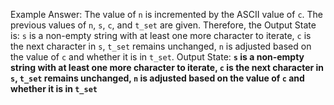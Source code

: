 Example Answer:
The value of `n` is incremented by the ASCII value of `c`. The previous values of `n`, `s`, `c`, and `t_set` are given. Therefore, the Output State is: `s` is a non-empty string with at least one more character to iterate, `c` is the next character in `s`, `t_set` remains unchanged, `n` is adjusted based on the value of `c` and whether it is in `t_set`.
Output State: **`s` is a non-empty string with at least one more character to iterate, `c` is the next character in `s`, `t_set` remains unchanged, `n` is adjusted based on the value of `c` and whether it is in `t_set`**